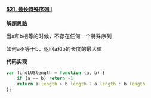 #### [521. 最长特殊序列 Ⅰ](https://leetcode.cn/problems/longest-uncommon-subsequence-i/)



**解题思路**



当a和b相等的时候，不存在任何一个特殊序列

如何a不等于b，返回a和b的长度的最大值



**代码实现**

```javascript
var findLUSlength = function (a, b) {
    if (a == b) return -1
    return a.length > b.length ? a.length : b.length
};
```

